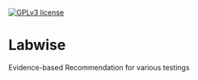 [![GPLv3 license](https://img.shields.io/badge/License-GPLv3-blue.svg)](http://perso.crans.org/besson/LICENSE.html)

# Labwise
Evidence-based Recommendation for various testings 
